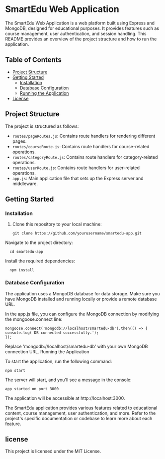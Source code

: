 # SmartEdu Web Application

The SmartEdu Web Application is a web platform built using Express and MongoDB, designed for educational purposes. It provides features such as course management, user authentication, and session handling. This README provides an overview of the project structure and how to run the application.

## Table of Contents

- [Project Structure](#project-structure)
- [Getting Started](#getting-started)
  - [Installation](#installation)
  - [Database Configuration](#database-configuration)
  - [Running the Application](#running-the-application)
- [License](#license)

## Project Structure

The project is structured as follows:

- `routes/pageRoutes.js`: Contains route handlers for rendering different pages.
- `routes/courseRoute.js`: Contains route handlers for course-related operations.
- `routes/categoryRoute.js`: Contains route handlers for category-related operations.
- `routes/userRoute.js`: Contains route handlers for user-related operations.
- `app.js`: Main application file that sets up the Express server and middleware.

## Getting Started

### Installation

1. Clone this repository to your local machine:

       git clone https://github.com/yourusername/smartedu-app.git
Navigate to the project directory:

      cd smartedu-app

Install the required dependencies:


      npm install

### Database Configuration

The application uses a MongoDB database for data storage. Make sure you have MongoDB installed and running locally or provide a remote database URL.

In the app.js file, you can configure the MongoDB connection by modifying the mongoose.connect line:



    mongoose.connect('mongodb://localhost/smartedu-db').then(() => {
    console.log('DB connected successfully.');
    });

Replace 'mongodb://localhost/smartedu-db' with your own MongoDB connection URL.
Running the Application

To start the application, run the following command:

    npm start

The server will start, and you'll see a message in the console:

    app started on port 3000

The application will be accessible at http://localhost:3000.


The SmartEdu application provides various features related to educational content, course management, user authentication, and more. Refer to the project's specific documentation or codebase to learn more about each feature.

## license
This project is licensed under the MIT License.
